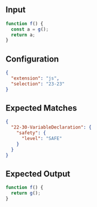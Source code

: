 
## Input
```javascript input
function f() {
  const a = g();
  return a;
}
```

## Configuration
```json configuration
{
  "extension": "js",
  "selection": "23-23"
}
```

## Expected Matches
```json expected matches
{
  "22-30-VariableDeclaration": {
    "safety": {
      "level": "SAFE"
    }
  }
}
```

## Expected Output
```javascript expected output
function f() {
  return g();
}
```
